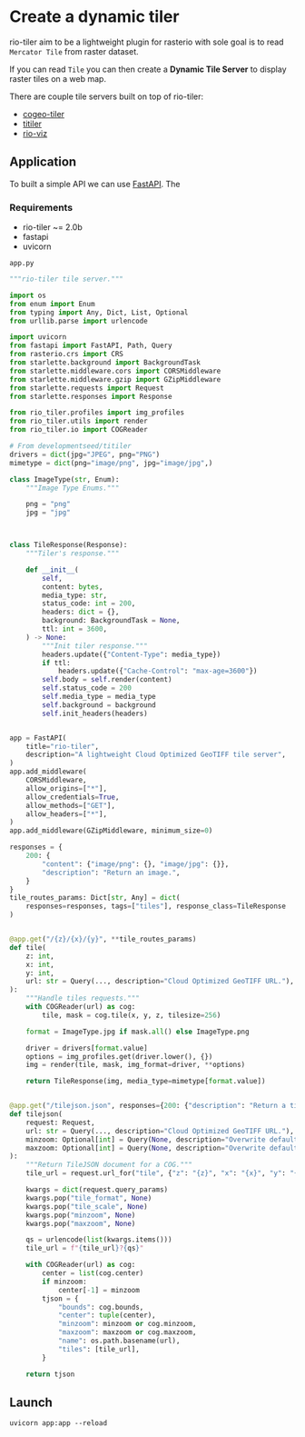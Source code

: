# Create a dynamic tiler

rio-tiler aim to be a lightweight plugin for rasterio with sole goal is to read `Mercator Tile` from raster dataset.

If you can read `Tile` you can then create a **Dynamic Tile Server** to display raster tiles on a web map.

There are couple tile servers built on top of rio-tiler: 
- [cogeo-tiler](https://github.com/developmentseed/cogeo-tiler)
- [titiler](https://github.com/developmentseed/titiler)
- [rio-viz](https://github.com/developmentseed/rio-viz)


## Application

To built a simple API we can use [FastAPI](https://github.com/tiangolo/fastapi). The 


### Requirements
- rio-tiler ~= 2.0b
- fastapi
- uvicorn

`app.py`

```python
"""rio-tiler tile server."""

import os
from enum import Enum
from typing import Any, Dict, List, Optional
from urllib.parse import urlencode

import uvicorn
from fastapi import FastAPI, Path, Query
from rasterio.crs import CRS
from starlette.background import BackgroundTask
from starlette.middleware.cors import CORSMiddleware
from starlette.middleware.gzip import GZipMiddleware
from starlette.requests import Request
from starlette.responses import Response

from rio_tiler.profiles import img_profiles
from rio_tiler.utils import render
from rio_tiler.io import COGReader

# From developmentseed/titiler
drivers = dict(jpg="JPEG", png="PNG")
mimetype = dict(png="image/png", jpg="image/jpg",)

class ImageType(str, Enum):
    """Image Type Enums."""

    png = "png"
    jpg = "jpg"



class TileResponse(Response):
    """Tiler's response."""

    def __init__(
        self,
        content: bytes,
        media_type: str,
        status_code: int = 200,
        headers: dict = {},
        background: BackgroundTask = None,
        ttl: int = 3600,
    ) -> None:
        """Init tiler response."""
        headers.update({"Content-Type": media_type})
        if ttl:
            headers.update({"Cache-Control": "max-age=3600"})
        self.body = self.render(content)
        self.status_code = 200
        self.media_type = media_type
        self.background = background
        self.init_headers(headers)


app = FastAPI(
    title="rio-tiler",
    description="A lightweight Cloud Optimized GeoTIFF tile server",
)
app.add_middleware(
    CORSMiddleware,
    allow_origins=["*"],
    allow_credentials=True,
    allow_methods=["GET"],
    allow_headers=["*"],
)
app.add_middleware(GZipMiddleware, minimum_size=0)

responses = {
    200: {
        "content": {"image/png": {}, "image/jpg": {}},
        "description": "Return an image.",
    }
}
tile_routes_params: Dict[str, Any] = dict(
    responses=responses, tags=["tiles"], response_class=TileResponse
)


@app.get("/{z}/{x}/{y}", **tile_routes_params)
def tile(
    z: int,
    x: int,
    y: int,
    url: str = Query(..., description="Cloud Optimized GeoTIFF URL."),
):
    """Handle tiles requests."""
    with COGReader(url) as cog:
        tile, mask = cog.tile(x, y, z, tilesize=256)

    format = ImageType.jpg if mask.all() else ImageType.png

    driver = drivers[format.value]
    options = img_profiles.get(driver.lower(), {})
    img = render(tile, mask, img_format=driver, **options)

    return TileResponse(img, media_type=mimetype[format.value])


@app.get("/tilejson.json", responses={200: {"description": "Return a tilejson"}})
def tilejson(
    request: Request,
    url: str = Query(..., description="Cloud Optimized GeoTIFF URL."),
    minzoom: Optional[int] = Query(None, description="Overwrite default minzoom."),
    maxzoom: Optional[int] = Query(None, description="Overwrite default maxzoom."),
):
    """Return TileJSON document for a COG."""
    tile_url = request.url_for("tile", {"z": "{z}", "x": "{x}", "y": "{y}"}).replace("\\", "")

    kwargs = dict(request.query_params)
    kwargs.pop("tile_format", None)
    kwargs.pop("tile_scale", None)
    kwargs.pop("minzoom", None)
    kwargs.pop("maxzoom", None)

    qs = urlencode(list(kwargs.items()))
    tile_url = f"{tile_url}?{qs}"

    with COGReader(url) as cog:
        center = list(cog.center)
        if minzoom:
            center[-1] = minzoom
        tjson = {
            "bounds": cog.bounds,
            "center": tuple(center),
            "minzoom": minzoom or cog.minzoom,
            "maxzoom": maxzoom or cog.maxzoom,
            "name": os.path.basename(url),
            "tiles": [tile_url],
        }

    return tjson
```

## Launch

`uvicorn app:app --reload`